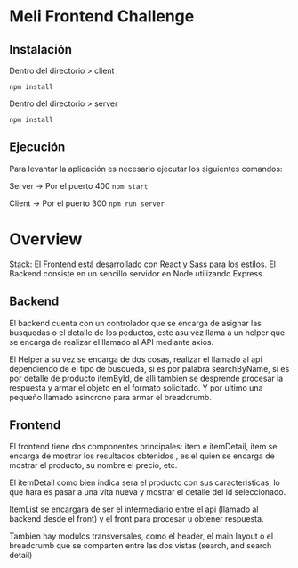 # Meli Frontend Challenge

## Instalación

Dentro del directorio > client

`npm install`

Dentro del directorio > server

`npm install`

## Ejecución

Para levantar la aplicación es necesario ejecutar los siguientes comandos:

Server -> Por el puerto 400
`npm start`

Client -> Por el puerto 300
`npm run server`

# Overview

Stack:
El Frontend está desarrollado con React y Sass para los estilos.
El Backend consiste en un sencillo servidor en Node utilizando Express.

## Backend

El backend cuenta con un controlador que se encarga de asignar las busquedas o el detalle de los peductos, este asu vez llama a un helper que se encarga de realizar el llamado al API mediante axios.

El Helper a su vez se encarga de dos cosas, realizar el llamado al api dependiendo de el tipo de busqueda, si es por palabra searchByName, si es por detalle de producto itemById, de alli tambien se desprende procesar la respuesta y armar el objeto en el formato solicitado. Y por ultimo una pequeño llamado asincrono para armar el breadcrumb.

## Frontend

El frontend tiene dos componentes principales: item e itemDetail, item se encarga de mostrar los resultados obtenidos , es el quien se encarga de mostrar el producto, su nombre el precio, etc.

El itemDetail como bien indica sera el producto con sus caracteristicas, lo que hara es pasar a una vita nueva y mostrar el detalle del id seleccionado.

ItemList se encargara de ser el intermediario entre el api (llamado al backend desde el front) y el front para procesar u obtener respuesta.

Tambien hay modulos transversales, como el header, el main layout o el breadcrumb que se comparten entre las dos vistas (search, and search detail)
